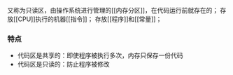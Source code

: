 又称为只读区，由操作系统进行管理的[[内存分区]]，在代码运行前就存在的；
存放[[CPU]]执行的机器[[指令]]；
存放[[程序]]和[[常量]]；
### 特点
-   代码区是共享的：即使程序被执行多次，内存只保存一份代码
-   代码区是只读的：防止程序被修改